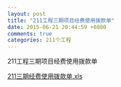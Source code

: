 ```yaml
---
layout: post
title: "211工程三期项目经费使用拨款单"
date: 2015-06-21 20:44:59 +0800
comments: true
categories: 211个工程
---
```


211工程三期项目经费使用拨款单

[211三期经费使用拨款单.xls](http://985.nju.edu.cn/ewebeditor/UploadFile/20119201423814.xls)
